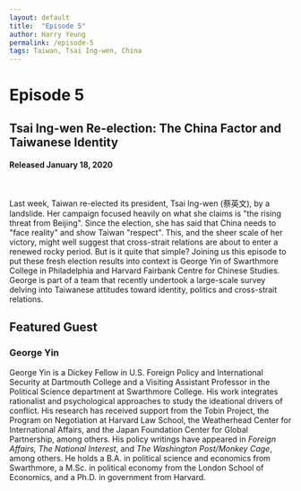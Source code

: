 ```yaml
---
layout: default
title:  "Episode 5"
author: Harry Yeung
permalink: /episode-5
tags: Taiwan, Tsai Ing-wen, China
---
```


# Episode 5
## Tsai Ing-wen Re-election: The China Factor and Taiwanese Identity
#### Released January 18, 2020

<div id="buzzsprout-player-2519668"></div>
<script src="https://www.buzzsprout.com/699187/2519668-tsai-ing-wen-re-election-the-china-factor-and-taiwanese-identity.js?container_id=buzzsprout-player-2519668&player=small" type="text/javascript" charset="utf-8"></script>
<br>

Last week, Taiwan re-elected its president, Tsai Ing-wen (蔡英文), by a landslide. Her campaign focused heavily on what she claims is "the rising threat from Beijing". Since the election, she has said that China needs to "face reality" and show Taiwan "respect". This, and the sheer scale of her victory, might well suggest that cross-strait relations are about to enter a renewed rocky period. But is it quite that simple? Joining us this episode to put these fresh election results into context is George Yin of Swarthmore College in Philadelphia and Harvard Fairbank Centre for Chinese Studies. George is part of a team that recently undertook a large-scale survey delving into Taiwanese attitudes toward identity, politics and cross-strait relations.

## Featured Guest

### George Yin

George Yin is a Dickey Fellow in U.S. Foreign Policy and International Security at Dartmouth College and a Visiting Assistant Professor in the Political Science department at Swarthmore College. His work integrates rationalist and psychological approaches to study the ideational drivers of conflict. His research has received support from the Tobin Project, the Program on Negotiation at Harvard Law School, the Weatherhead Center for International Affairs, and the Japan Foundation Center for Global Partnership, among others. His policy writings have appeared in <i>Foreign Affairs, The National Interest</i>, and <i>The Washington Post/Monkey Cage</i>, among others. He holds a B.A. in political science and economics from Swarthmore, a M.Sc. in political economy from the London School of Economics, and a Ph.D. in government from Harvard.
